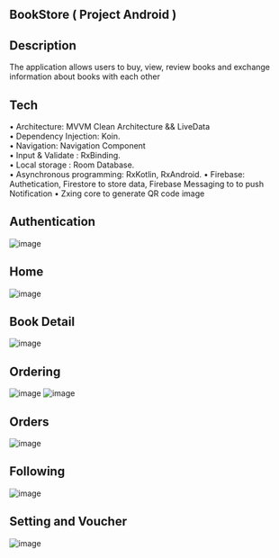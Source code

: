 ## BookStore ( Project Android )

## Description
The application allows users to buy, view, review books and exchange information about books with each other

## Tech
• Architecture: MVVM Clean Architecture && LiveData <br>
• Dependency Injection: Koin. <br>
• Navigation: Navigation Component <br>
• Input & Validate : RxBinding. <br>
• Local storage : Room Database. <br>
• Asynchronous programming: RxKotlin, RxAndroid. 
• Firebase: Authetication, Firestore to store data, Firebase Messaging to to push Notification 
• Zxing core to generate QR code image

## Authentication
![image](https://github.com/dinhthi1440/Club-management-program/assets/108991843/7a70053e-ffc3-417a-acf5-984dabfa5a74)

## Home
![image](https://github.com/dinhthi1440/Club-management-program/assets/108991843/c12e8fb5-273f-4cf6-bba5-aea9a23ff57e)

## Book Detail
![image](https://github.com/dinhthi1440/Club-management-program/assets/108991843/f64a5b76-d5bd-486e-93fa-fbd1cea84c83)

## Ordering
![image](https://github.com/dinhthi1440/Club-management-program/assets/108991843/5f266051-5e86-4e32-9f55-f2ed0655ccb6)
![image](https://github.com/dinhthi1440/Club-management-program/assets/108991843/eaa39d2d-fefe-4163-ab60-8e89b7e83aa1)

## Orders
![image](https://github.com/dinhthi1440/Club-management-program/assets/108991843/0ea4a928-615a-459f-a1cd-cc768b6236b9)

## Following
![image](https://github.com/dinhthi1440/Club-management-program/assets/108991843/a6fc6173-1192-4b99-8d67-81fa2f75b8fe)

## Setting and Voucher
![image](https://github.com/dinhthi1440/Club-management-program/assets/108991843/0921116c-874c-43a7-94e5-a1980b522f15)


